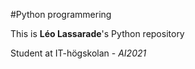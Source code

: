 #Python programmering

This is **Léo Lassarade**'s Python repository

Student at IT-högskolan - *AI2021*